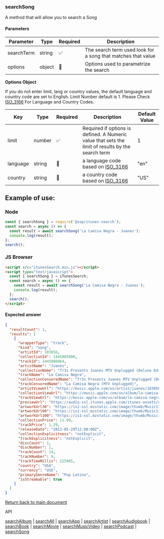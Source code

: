 ### searchSong

A method that will allow you to search a Song

#### Parameters

| Parameter  | Type   | Required | Description                                                  |
| ---------- | ------ | -------- | ------------------------------------------------------------ |
| searchTerm | string | ✅       | The search term used look for a song that matches that value |
| options    | object | 🔴       | Options used to parametrize the search                       |

<b>Options Object</b>

If you do not enter limit, lang or country values, the default language and country code are set to English. Limit Number default is 1.
Please Check [ISO_3166](https://en.wikipedia.org/wiki/ISO_3166-1_alpha-2) For Language and Country Codes.

| Key      | Type   | Required | Description                                                                                       | Default Value |
| -------- | ------ | -------- | ------------------------------------------------------------------------------------------------- | ------------- |
| limit    | number | ✅       | Required if options is defined. A Numeric value that sets the limit of results by the search term | 1             |
| language | string | 🔴       | a language code based on [ISO_3166](https://en.wikipedia.org/wiki/ISO_3166-1_alpha-2)             | "en"          |
| country  | string | 🔴       | a country code based on [ISO_3166](https://en.wikipedia.org/wiki/ISO_3166-1_alpha-2)              | "US"          |

## Example of use:

### Node

```js
const { searchSong } = require('@sop/itunes-search');
const search = async () => {
  const result = await searchSong('La Camisa Negra - Juanes');
  console.log(result);
};
search();
```

### JS Browser

```html
<script src="itunesSearch.min.js"></script>
<script type="text/javascript">
  const { searchSong } = iTunesSearch;
  const search = async () => {
    const result = await searchSong('La Camisa Negra - Juanes');
    console.log(result);
  };
  search();
</script>
```

#### Expected answer

```json
{
  "resultCount": 1,
  "results": [
    {
      "wrapperType": "track",
      "kind": "song",
      "artistId": 103856,
      "collectionId": 1445885800,
      "trackId": 1445886064,
      "artistName": "Juanes",
      "collectionName": "Tr3s Presents Juanes MTV Unplugged (Deluxe Edition)",
      "trackName": "La Camisa Negra",
      "collectionCensoredName": "Tr3s Presents Juanes MTV Unplugged (Deluxe Edition)",
      "trackCensoredName": "La Camisa Negra (MTV Unplugged)",
      "artistViewUrl": "https://music.apple.com/us/artist/juanes/103856?uo=4",
      "collectionViewUrl": "https://music.apple.com/us/album/la-camisa-negra-mtv-unplugged/1445885800?i=1445886064&uo=4",
      "trackViewUrl": "https://music.apple.com/us/album/la-camisa-negra-mtv-unplugged/1445885800?i=1445886064&uo=4",
      "previewUrl": "https://audio-ssl.itunes.apple.com/itunes-assets/AudioPreview125/v4/44/bb/0d/44bb0daa-fc7a-868f-390c-1772b898c350/mzaf_11033594278729293277.plus.aac.p.m4a",
      "artworkUrl30": "https://is1-ssl.mzstatic.com/image/thumb/Music118/v4/1a/c3/ca/1ac3ca18-3dd6-a7c1-5eac-05ed9cd7dacc/source/30x30bb.jpg",
      "artworkUrl60": "https://is1-ssl.mzstatic.com/image/thumb/Music118/v4/1a/c3/ca/1ac3ca18-3dd6-a7c1-5eac-05ed9cd7dacc/source/60x60bb.jpg",
      "artworkUrl100": "https://is1-ssl.mzstatic.com/image/thumb/Music118/v4/1a/c3/ca/1ac3ca18-3dd6-a7c1-5eac-05ed9cd7dacc/source/100x100bb.jpg",
      "collectionPrice": 11.99,
      "trackPrice": 1.29,
      "releaseDate": "2012-05-29T12:00:00Z",
      "collectionExplicitness": "notExplicit",
      "trackExplicitness": "notExplicit",
      "discCount": 1,
      "discNumber": 1,
      "trackCount": 14,
      "trackNumber": 9,
      "trackTimeMillis": 225965,
      "country": "USA",
      "currency": "USD",
      "primaryGenreName": "Pop Latino",
      "isStreamable": true
    }
  ]
}
```

[Return back to main document](../README.md)

API

[searchAlbum](./searchAlbum.md) | [searchAll](./searchAll.md) | [searchApp](./searchApp.md) | [searchArtist](./searchArtist.md) | [searchAudiobook](./searchAudiobook.md) | [searchBook](./searchBook.md) | [searchMovie](./searchMovie.md) | [searchMusicVideo](./searchMusicVideo.md) | [searchPodcast](./searchPodcast.md) | [searchSong](./searchSong.md)
